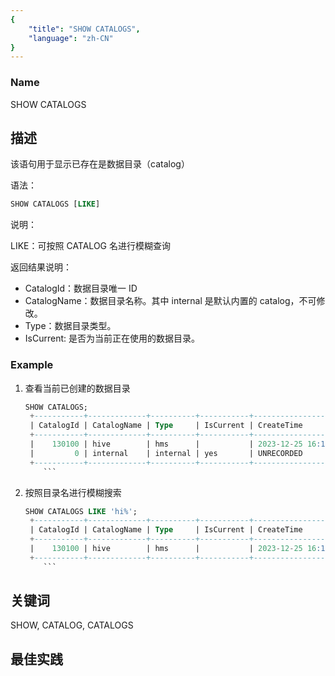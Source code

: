 ```yaml
---
{
    "title": "SHOW CATALOGS",
    "language": "zh-CN"
}
---
```


<!--
Licensed to the Apache Software Foundation (ASF) under one
or more contributor license agreements.  See the NOTICE file
distributed with this work for additional information
regarding copyright ownership.  The ASF licenses this file
to you under the Apache License, Version 2.0 (the
"License"); you may not use this file except in compliance
with the License.  You may obtain a copy of the License at

  http://www.apache.org/licenses/LICENSE-2.0

Unless required by applicable law or agreed to in writing,
software distributed under the License is distributed on an
"AS IS" BASIS, WITHOUT WARRANTIES OR CONDITIONS OF ANY
KIND, either express or implied.  See the License for the
specific language governing permissions and limitations
under the License.
-->





### Name


SHOW CATALOGS



## 描述

该语句用于显示已存在是数据目录（catalog）

语法：

```sql
SHOW CATALOGS [LIKE]
```

说明：

LIKE：可按照 CATALOG 名进行模糊查询

返回结果说明：

* CatalogId：数据目录唯一 ID
* CatalogName：数据目录名称。其中 internal 是默认内置的 catalog，不可修改。
* Type：数据目录类型。
* IsCurrent: 是否为当前正在使用的数据目录。

### Example

1. 查看当前已创建的数据目录

   ```sql
   SHOW CATALOGS;
    +-----------+-------------+----------+-----------+-------------------------+---------------------+------------------------+
    | CatalogId | CatalogName | Type     | IsCurrent | CreateTime              | LastUpdateTime      | Comment                |
    +-----------+-------------+----------+-----------+-------------------------+---------------------+------------------------+
    |    130100 | hive        | hms      |           | 2023-12-25 16:11:41.687 | 2023-12-25 20:43:18 | NULL                   |
    |         0 | internal    | internal | yes       | UNRECORDED              | NULL                | Doris internal catalog |
    +-----------+-------------+----------+-----------+-------------------------+---------------------+------------------------+
       ```
   
2. 按照目录名进行模糊搜索

   ```sql
   SHOW CATALOGS LIKE 'hi%';
    +-----------+-------------+----------+-----------+-------------------------+---------------------+------------------------+
    | CatalogId | CatalogName | Type     | IsCurrent | CreateTime              | LastUpdateTime      | Comment                |
    +-----------+-------------+----------+-----------+-------------------------+---------------------+------------------------+
    |    130100 | hive        | hms      |           | 2023-12-25 16:11:41.687 | 2023-12-25 20:43:18 | NULL                   |
    +-----------+-------------+----------+-----------+-------------------------+---------------------+------------------------+
       ```

## 关键词

SHOW, CATALOG, CATALOGS

## 最佳实践

